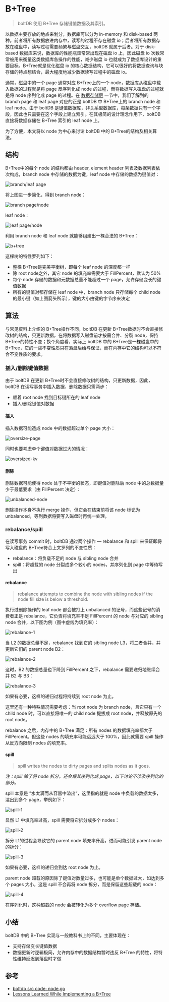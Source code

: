 # B+Tree

> boltDB 使用 B+Tree 存储键值数据及其索引。

以数据主要存放的地点来划分，数据库可以分为 in-memory 和 disk-based 两种。前者将所有数据放进内存中，读写的过程不存在磁盘 io；后者将所有数据存放在磁盘中，读写过程需要频繁与磁盘交互，boltDB 就属于后者。对于 disk-based 数据库来说，数据库的性能瓶颈常常出现在磁盘 io 上，因此磁盘 io 次数常常被用来衡量这类数据库各操作的性能，减少磁盘 io 也就成为了数据库设计的重要目标。B+Tree就是优化磁盘 io 的核心数据结构，它可以很好的将数据查询与块存储的特点想结合，最大程度地减少数据读写过程中的磁盘 io。

通常，磁盘中的一个 page 通常对应 B+Tree上的一个 node，数据库从磁盘中载入数据的过程就是将 page 反序列化成 node 的过程，而将数据写入磁盘的过程就是将 node 序列化成 page 的过程。在 [数据存储层](./STORAGE.md) 一节中，我们了解到的 branch page 和 leaf page 对应的正是 boltDB 中 B+Tree上的 branch node 和 leaf node。由于 boltDB 是键值数据库，非关系型数据库，每条数据只有一个字段，因此也只需要在这个字段上建立索引。在其极简的设计理念作用下，boltDB 直接将数据存储在 B+Tree 索引的 leaf node 上。

为了方便，本文将以 node 为中心来讨论 boltDB 中的 B+Tree的结构及相关算法。

## 结构

B+Tree中的每个 node 的结构都由 header, element header 列表及数据列表依次构成，branch node 中存储的数据为键，leaf node 中存储的数据为键值对：

![branch/leaf page](./statics/imgs/b_plus_tree_branch_leaf_page.jpg)

将上图进一步简化，得到 branch node：

![branch page/node](./statics/imgs/b_plus_tree_branch_page_node.jpg)

leaf node：

![leaf page/node](./statics/imgs/b_plus_tree_leaf_page_node.jpg)

利用 branch node 和 leaf node 就能够组建出一棵合法的 B+Tree：

![b+tree](./statics/imgs/b_plus_tree.jpg)

这棵树的特性罗列如下：

* 整棵 B+Tree是完美平衡树，即每个 leaf node 的深度都一样
* 除 root node之外，其它 node 的填充率需要大于 FillPercent，默认为 50%
* 每个 node 存储的数据和元数据总量不能超过一个 page，允许存储变长的键值数据
* 所有的键值对都存储在 leaf node 中，branch node 只存储每个 child node 的最小键（如上图箭头所示），键的大小由键的字节序来决定

## 算法

与常见资料上介绍的 B+Tree操作不同，boltDB 在更新 B+Tree数据时不会直接修改树的结构，只更新数据，在将数据写入磁盘前才按需合并、分裂 node，保持 B+Tree的特性不变；换个角度看，实际上 boltDB 中的 B+Tree是一棵磁盘中的 B+Tree，它的一些不变性质只在落盘后给与保证，而在内存中它的结构可以不符合不变性质的要求。

### 插入/删除键值数据

由于 boltDB 在更新 B+Tree时不会直接修改树的结构，只更新数据，因此，boltDB 在读写事务中插入数据、删除数据只需两步：

* 顺着 root node 找到目标键所在的 leaf node
* 插入/删除键值对数据

#### 插入

插入数据可能造成 node 中的数据超过单个 page 大小：

![oversize-page](./statics/imgs/b_plus_tree_oversize_page.jpg)

同时也要考虑单个键值对数据过大的情况：

![oversized-kv](./statics/imgs/b_plus_tree_oversized_kv.jpg)



#### 删除

删除数据可能使得 node 处于不平衡的状态，即键值对删除后 node 中的总数据量少于最低要求（由 FillPercent 决定）：

![unbalanced-node](./statics/imgs/b_plus_tree_unbalanced_node.jpg)

删除操作本身不执行 merge 操作，但它会在结束前将该 node 标记为 unbalanced，等到数据将要写入磁盘时再统一处理。

### rebalance/spill

在读写事务 commit 时，boltDB 通过两个操作 — rebalance 和 spill 来保证即将写入磁盘的 B+Tree符合上文罗列的不变性质：

* rebalance：将负载不足的 node 与 sibling node 合并
* spill：将超载的 node 分裂成多个较小的 nodes，并序列化到 page 中等待写出

#### rebalance

> rebalance attempts to combine the node with sibling nodes if the node fill size is below a threshold.

执行过删除操作的 leaf node 都会被打上 unbalanced 的记号，而这些记号的消费者正是 rebalance，它负责将填充率不足 FillPercent 的 node 与对应的 sibling node 合并，以下图为例（图中虚线为填充率）：

![rebalance-1](./statics/imgs/b_plus_tree_rebalance_1.jpg)

当 L2 的数据总量不足，rebalance 找到它的 sibling node L3，将二者合并，并更新它们的 parent node B2：

![rebalance-2](./statics/imgs/b_plus_tree_rebalance_2.jpg)

这时，B2 的数据总量也下降到 FillPercent 之下，rebalance 需要递归地继续合并 B2 与 B3：

![rebalance-3](./statics/imgs/b_plus_tree_rebalance_3.jpg)

如果有必要，这样的递归过程将持续到 root node 为止。

这里还有一种特殊情况需要考虑：当 root node 为 branch node，且它只有一个 child node 时，可以直接将唯一的 child node 提拔成 root node，并释放原先的 root node。

rebalance 之后，内存中的 B+Tree 满足：所有 nodes 的数据填充率都大于 FillPercent。但这些 nodes 的填充率可能远远大于 100%，因此就需要 spill 操作从反方向限制 nodes 的填充率。

#### spill

> spill writes the nodes to dirty pages and splits nodes as it goes.

*注：spill 除了将 node 拆分，还会将其序列化成 page，以下讨论不涉及序列化的部分。*

spill 本意是 ”水太满而从容器中溢出“，这里指的就是 node 中负载的数据太多，溢出到多个 page，举例如下：

![spill-1](./statics/imgs/b_plus_tree_spill_1.jpg)

显然 L1 中填充率过高，spill 需要将它拆分成多个 nodes：

![spill-2](./statics/imgs/b_plus_tree_spill_2.jpg)

拆分 L1的过程会导致它的 parent node 填充率升高，进而可能引发 parent node 的拆分：

![spill-3](./statics/imgs/b_plus_tree_spill_3.jpg)

如果有必要，这样的递归会到达 root node 为止。

parent node 超载的原因除了键值对数量过多，也可能是单个数据过大，如达到多个 pages 大小，这是 spill 不会再将 node 拆分，而是保留这些超载的 node：

![spill-4](./statics/imgs/b_plus_tree_spill_4.jpg)

在序列化时，这种超载的 node 会被转化为多个 overflow page 存储。

## 小结

boltDB 中的 B+Tree 实现与一般教科书上的不同，主要体现在：

* 支持存储变长键值数据
* 数据更新时逻辑极简，允许内存中的数据结构暂时违反 B+Tree 的特性，将特性维持延迟到落盘时才做

## 参考

* [boltdb src code: node.go](https://github.com/boltdb/bolt/blob/master/node.go)
* [Lessons Learned While Implementing a B+Tree](https://hackthology.com/lessons-learned-while-implementing-a-btree.html)

